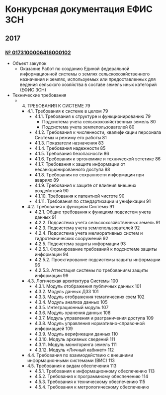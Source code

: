 # Конкурсная документация ЕФИС ЗСН

## 2017

### [№ 0173100006416000102](https://zakupki.gov.ru/epz/order/notice/ok44/view/common-info.html?regNumber=0173100006417000293)

- Объект закупок
  - Оказание Работ по созданию Единой федеральной информационной системы о землях сельскохозяйственного назначения и землях, используемых или предоставленных для ведения сельского хозяйства в составе земель иных категорий (ЕФИС ЗСН)
- Технические требования
  - 4.	ТРЕБОВАНИЯ К СИСТЕМЕ	79
    - 4.1.	Требования к системе в целом	79
      - 4.1.1.	Требования к структуре и функционированию	79
          - Подсистема учета  сельскохозяйственных земель	80
          - Подсистема учета  землепользователей	80
      - 4.1.2.	Требования к численности, квалификации персонала Системы и режиму его работы	81
      - 4.1.3.	Показатели назначения	83
      - 4.1.4.	Требования надежности	85
      - 4.1.5.	Требования безопасности	86
      - 4.1.6.	Требования к эргономике и технической эстетике	86
      - 4.1.7.	Требования к защите информации от несанкционированного доступа	88
      - 4.1.8.	Требования по сохранности информации при авариях	89
      - 4.1.9.	Требования к защите от влияния внешних воздействий	90
      - 4.1.10.	Требования к патентной чистоте	90
      - 4.1.11.	Требования по стандартизации и унификации	91
    - 4.2.	Требования к функциям Системы	91
      - 4.2.1.	Общие требования к функциям подсистем учета данных	91
      - 4.2.2.	Подсистема учета сельскохозяйственных земель	91
      - 4.2.3.	Подсистема учета  землепользователей	92
      - 4.2.4.	Подсистема учета мелиоративных систем и гидротехнических сооружений	92
      - 4.2.5.	Подсистема защиты информации	93
      - 4.2.5.1.	Формирование требований к подсистеме защиты информации	94
      - 4.2.5.2.	Проектирование подсистемы защиты информации	96
      - 4.2.5.3.	Аттестация системы по требованиям защиты информации	99
    - 4.3.	Логическая архитектура Системы	100
      - 4.3.1.	Модуль отображения публичных данных	101
      - 4.3.2.	Модуль данных ДЗЗ	101
      - 4.3.3.	Модуль отображения тематических схем	102
      - 4.3.4.	Модуль анализа данных	105
      - 4.3.5.	Интеграционный модуль	107
      - 4.3.6.	Модуль хранения данных	108
      - 4.3.7.	Модуль управления и разграничения доступа	109
      - 4.3.8.	Модуль  управления нормативно-справочной информацией	109
      - 4.3.9.	Модуль  верификации данных	110
      - 4.3.10.	Модуль  архивных сведений	111
      - 4.3.11.	Модуль  мониторинга земель	111
      - 4.3.12.	Модуль «Личный кабинет»	112
    - 4.4.	Требования по взаимодействию с внешними информационными системами (ВИС)	113
    - 4.5.	Требования к видам обеспечения	113
      - 4.5.1.	Требования к информационному обеспечению	113
      - 4.5.2.	Требования к программному обеспечению	114
      - 4.5.3.	Требования к техническому обеспечению	115
      - 4.5.4.	Требования к метрологическому обеспечению
